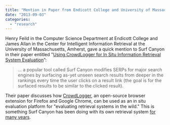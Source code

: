 ```yaml
---
title: "Mention in Paper from Endicott College and University of Massachusetts, Amherst"
date: "2013-09-03"
categories: 
  - "research"
---
```


Henry Feild in the Computer Science Department at Endicott College and James Allan in the Center for Intelligent Information Retrieval at the University of Massachusetts, Amherst, gave a quick mention to Surf Canyon in their paper entitled "[Using CrowdLogger for In Situ Information Retrieval System Evaluation](http://ciir.cs.umass.edu/~hfeild/publications/LL3de-feild.pdf)”:

> ... a popular tool called Surf Canyon modifies SERPs for major search engines by surfacing as-yet unseen search results from deeper in the rankings every time the user clicks on a result link (the goal is for the surfaced results to be similar to the clicked result).

Their paper discusses how [CrowdLogger](https://code.google.com/p/crowdlogger/ "CrowdLogger"), an open-source browser extension for Firefox and Google Chrome, can be used as an in situ evaluation platform for "evaluating retrieval systems in the wild." This is something Surf Canyon has been doing with its own retrieval system [for many years](http://blog.surfcanyon.com/2008/12/01/evaluating-surf-canyons-technology-part-2/ "Evaluating Surf Canyon’s Technology (Part 2)").
